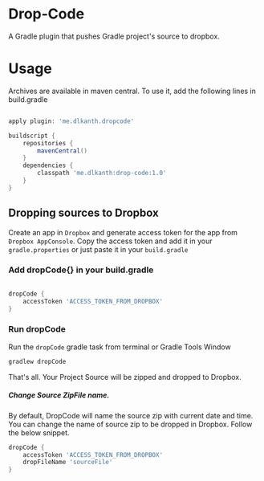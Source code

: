 # Drop-Code
A Gradle plugin that pushes Gradle project's source to dropbox.

# Usage
Archives are available in maven central. To use it, add the following lines in build.gradle

```gradle

apply plugin: 'me.dlkanth.dropcode'

buildscript {
    repositories {
        mavenCentral()
    }
    dependencies {
        classpath 'me.dlkanth:drop-code:1.0'
    }
}
```

## Dropping sources to Dropbox
   Create an app in `Dropbox` and generate access token for the app from `Dropbox AppConsole`. Copy the access token and add it in your `gradle.properties` or just paste it in your `build.gradle`

### Add dropCode{} in your build.gradle

```gradle

dropCode {
    accessToken 'ACCESS_TOKEN_FROM_DROPBOX'
} 
```

### Run dropCode
Run the `dropCode` gradle task from terminal or Gradle Tools Window
```gradle
gradlew dropCode
```

That's all. Your Project Source will be zipped and dropped to Dropbox.


##### Change Source ZipFile name.
By default, DropCode will name the source zip with current date and time. You can change the name of source zip to be dropped in Dropbox. 
Follow the below snippet.

```gradle
dropCode {
    accessToken 'ACCESS_TOKEN_FROM_DROPBOX'
    dropFileName 'sourceFile'
}
```
